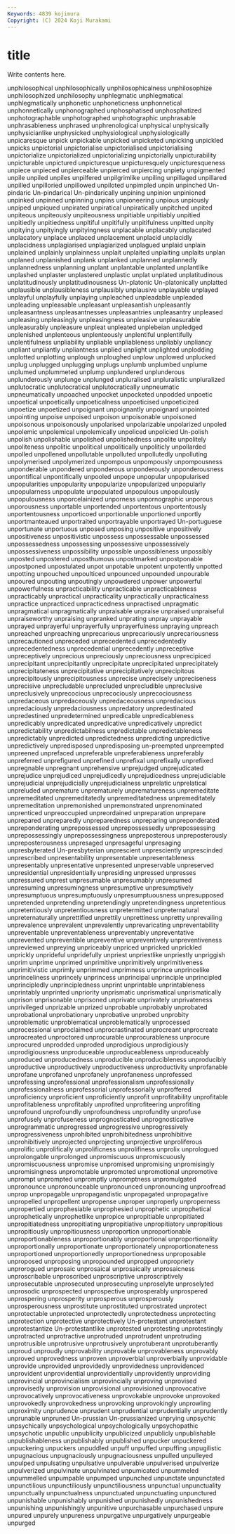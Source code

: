 ```yaml
---
Keywords: 4839 kojimura
Copyright: (C) 2024 Koji Murakami
---
```


# title

Write contents here.



unphilosophical unphilosophically unphilosophicalness unphilosophize unphilosophized unphilosophy unphlegmatic unphlegmatical unphlegmatically
unphonetic unphoneticness unphonnetical unphonnetically unphonographed unphosphatised unphosphatized unphotographable unphotographed unphotographic
unphrasable unphrasableness unphrased unphrenological unphysical unphysically unphysicianlike unphysicked unphysiological unphysiologically
unpicaresque unpick unpickable unpicked unpicketed unpicking unpickled unpicks unpictorial unpictorialise
unpictorialised unpictorialising unpictorialize unpictorialized unpictorializing unpictorially unpicturability unpicturable unpictured unpicturesque
unpicturesquely unpicturesqueness unpiece unpieced unpierceable unpierced unpiercing unpiety unpigmented unpile
unpiled unpiles unpilfered unpilgrimlike unpiling unpillaged unpillared unpilled unpilloried unpillowed
unpiloted unpimpled unpin unpinched Un-pindaric Un-pindarical Un-pindarically unpining unpinion unpinioned
unpinked unpinned unpinning unpins unpioneering unpious unpiously unpiped unpiqued unpirated
unpiratical unpiratically unpitched unpited unpiteous unpiteously unpiteousness unpitiable unpitiably unpitied
unpitiedly unpitiedness unpitiful unpitifully unpitifulness unpitted unpity unpitying unpityingly unpityingness
unplacable unplacably unplacated unplacatory unplace unplaced unplacement unplacid unplacidly unplacidness
unplagiarised unplagiarized unplagued unplaid unplain unplained unplainly unplainness unplait unplaited
unplaiting unplaits unplan unplaned unplanished unplank unplanked unplanned unplannedly unplannedness
unplanning unplant unplantable unplanted unplantlike unplashed unplaster unplastered unplastic unplat
unplated unplatitudinous unplatitudinously unplatitudinousness Un-platonic Un-platonically unplatted unplausible unplausibleness unplausibly
unplausive unplayable unplayed unplayful unplayfully unplaying unpleached unpleadable unpleaded unpleading
unpleasable unpleasant unpleasantish unpleasantly unpleasantness unpleasantnesses unpleasantries unpleasantry unpleased unpleasing
unpleasingly unpleasingness unpleasive unpleasurable unpleasurably unpleasure unpleat unpleated unplebeian unpledged
unplenished unplenteous unplenteously unplentiful unplentifully unplentifulness unpliability unpliable unpliableness unpliably
unpliancy unpliant unpliantly unpliantness unplied unplight unplighted unplodding unplotted unplotting
unplough unploughed unplow unplowed unplucked unplug unplugged unplugging unplugs unplumb
unplumbed unplume unplumed unplummeted unplump unplundered unplunderous unplunderously unplunge unplunged
unpluralised unpluralistic unpluralized unplutocratic unplutocratical unplutocratically unpneumatic unpneumatically unpoached unpocket
unpocketed unpodded unpoetic unpoetical unpoetically unpoeticalness unpoeticised unpoeticized unpoetize unpoetized
unpoignant unpoignantly unpoignard unpointed unpointing unpoise unpoised unpoison unpoisonable unpoisoned
unpoisonous unpoisonously unpolarised unpolarizable unpolarized unpoled unpolemic unpolemical unpolemically unpoliced
unpolicied Un-polish unpolish unpolishable unpolished unpolishedness unpolite unpolitely unpoliteness unpolitic
unpolitical unpolitically unpoliticly unpollarded unpolled unpollened unpollutable unpolluted unpollutedly unpolluting
unpolymerised unpolymerized unpompous unpompously unpompousness unponderable unpondered unponderous unponderously unponderousness
unpontifical unpontifically unpooled unpope unpopular unpopularised unpopularities unpopularity unpopularize unpopularized
unpopularly unpopularness unpopulate unpopulated unpopulous unpopulously unpopulousness unporcelainized unporness unpornographic
unporous unporousness unportable unportended unportentous unportentously unportentousness unporticoed unportionable unportioned
unportly unportmanteaued unportraited unportrayable unportrayed Un-portuguese unportunate unportuous unposed unposing
unpositive unpositively unpositiveness unpositivistic unpossess unpossessable unpossessed unpossessedness unpossessing unpossessive
unpossessively unpossessiveness unpossibility unpossible unpossibleness unpossibly unposted unpostered unposthumous unpostmarked
unpostponable unpostponed unpostulated unpot unpotable unpotent unpotently unpotted unpotting unpouched
unpoulticed unpounced unpounded unpourable unpoured unpouting unpoutingly unpowdered unpower unpowerful
unpowerfulness unpracticability unpracticable unpracticableness unpracticably unpractical unpracticality unpractically unpracticalness unpractice
unpracticed unpracticedness unpractised unpragmatic unpragmatical unpragmatically unpraisable unpraise unpraised unpraiseful
unpraiseworthy unpraising unpranked unprating unpray unprayable unprayed unprayerful unprayerfully unprayerfulness
unpraying unpreach unpreached unpreaching unprecarious unprecariously unprecariousness unprecautioned unpreceded unprecedented
unprecedentedly unprecedentedness unprecedential unprecedently unpreceptive unpreceptively unprecious unpreciously unpreciousness unprecipiced
unprecipitant unprecipitantly unprecipitate unprecipitated unprecipitately unprecipitateness unprecipitative unprecipitatively unprecipitous unprecipitously
unprecipitousness unprecise unprecisely unpreciseness unprecisive unprecludable unprecluded unprecludible unpreclusive unpreclusively
unprecocious unprecociously unprecociousness unpredaceous unpredaceously unpredaceousness unpredacious unpredaciously unpredaciousness unpredatory
unpredestinated unpredestined unpredetermined unpredicable unpredicableness unpredicably unpredicated unpredicative unpredicatively unpredict
unpredictability unpredictabilness unpredictable unpredictableness unpredictably unpredicted unpredictedness unpredicting unpredictive unpredictively
unpredisposed unpredisposing un-preempted unpreempted unpreened unprefaced unpreferable unpreferableness unpreferably unpreferred
unprefigured unprefined unprefixal unprefixally unprefixed unpregnable unpregnant unprehensive unprejudged unprejudicated
unprejudice unprejudiced unprejudicedly unprejudicedness unprejudiciable unprejudicial unprejudicially unprejudicialness unprelatic unprelatical
unpreluded unpremature unprematurely unprematureness unpremeditate unpremeditated unpremeditatedly unpremeditatedness unpremeditately unpremeditation
unpremonished unpremonstrated unprenominated unprenticed unpreoccupied unpreordained unpreparation unprepare unprepared unpreparedly
unpreparedness unpreparing unpreponderated unpreponderating unprepossessed unprepossessedly unprepossessing unprepossessingly unprepossessingness unpreposterous
unpreposterously unpreposterousness unpresaged unpresageful unpresaging unpresbyterated Un-presbyterian unprescient unpresciently unprescinded
unprescribed unpresentability unpresentable unpresentableness unpresentably unpresentative unpresented unpreservable unpreserved unpresidential
unpresidentially unpresiding unpressed unpresses unpressured unprest unpresumable unpresumably unpresumed unpresuming
unpresumingness unpresumptive unpresumptively unpresumptuous unpresumptuously unpresumptuousness unpresupposed unpretended unpretending unpretendingly
unpretendingness unpretentious unpretentiously unpretentiousness unpretermitted unpreternatural unpreternaturally unprettified unprettily unprettiness
unpretty unprevailing unprevalence unprevalent unprevalently unprevaricating unpreventability unpreventable unpreventableness unpreventably
unpreventative unprevented unpreventible unpreventive unpreventively unpreventiveness unpreviewed unpreying unpriceably unpriced
unpricked unprickled unprickly unprideful unpridefully unpriest unpriestlike unpriestly unpriggish unprim
unprime unprimed unprimitive unprimitively unprimitiveness unprimitivistic unprimly unprimmed unprimness unprince
unprincelike unprinceliness unprincely unprincess unprincipal unprinciple unprincipled unprincipledly unprincipledness unprint
unprintable unprintableness unprintably unprinted unpriority unprismatic unprismatical unprismatically unprison unprisonable
unprisoned unprivate unprivately unprivateness unprivileged unprizable unprized unprobable unprobably unprobated
unprobational unprobationary unprobative unprobed unprobity unproblematic unproblematical unproblematically unprocessed unprocessional
unproclaimed unprocrastinated unprocreant unprocreate unprocreated unproctored unprocurable unprocurableness unprocure unprocured
unprodded unproded unprodigious unprodigiously unprodigiousness unproduceable unproduceableness unproduceably unproduced unproducedness
unproducible unproducibleness unproducibly unproductive unproductively unproductiveness unproductivity unprofanable unprofane unprofaned
unprofanely unprofaneness unprofessed unprofessing unprofessional unprofessionalism unprofessionally unprofessionalness unprofessorial unprofessorially
unproffered unproficiency unproficient unproficiently unprofit unprofitability unprofitable unprofitableness unprofitably unprofited
unprofiteering unprofiting unprofound unprofoundly unprofoundness unprofundity unprofuse unprofusely unprofuseness unprognosticated
unprognosticative unprogrammatic unprogressed unprogressive unprogressively unprogressiveness unprohibited unprohibitedness unprohibitive unprohibitively
unprojected unprojecting unprojective unproliferous unprolific unprolifically unprolificness unprolifiness unprolix unprologued
unprolongable unprolonged unpromiscuous unpromiscuously unpromiscuousness unpromise unpromised unpromising unpromisingly unpromisingness
unpromotable unpromoted unpromotional unpromotive unprompt unprompted unpromptly unpromptness unpromulgated unpronounce
unpronounceable unpronounced unpronouncing unproofread unprop unpropagable unpropagandistic unpropagated unpropagative unpropelled
unpropellent unpropense unproper unproperly unproperness unpropertied unprophesiable unprophesied unprophetic unprophetical
unprophetically unprophetlike unpropice unpropitiable unpropitiated unpropitiatedness unpropitiating unpropitiative unpropitiatory unpropitious
unpropitiously unpropitiousness unproportion unproportionable unproportionableness unproportionably unproportional unproportionality unproportionally unproportionate
unproportionately unproportionateness unproportioned unproportionedly unproportionedness unproposable unproposed unproposing unpropounded unpropped
unpropriety unprorogued unprosaic unprosaical unprosaically unprosaicness unproscribable unproscribed unproscriptive unproscriptively
unprosecutable unprosecuted unprosecuting unproselyte unproselyted unprosodic unprospected unprospective unprosperably unprospered
unprospering unprosperity unprosperous unprosperously unprosperousness unprostitute unprostituted unprostrated unprotect unprotectable
unprotected unprotectedly unprotectedness unprotecting unprotection unprotective unprotectively Un-protestant unprotestant unprotestantize
Un-protestantlike unprotested unprotesting unprotestingly unprotracted unprotractive unprotruded unprotrudent unprotruding unprotrusible
unprotrusive unprotrusively unprotuberant unprotuberantly unproud unproudly unprovability unprovable unprovableness unprovably
unproved unprovedness unproven unproverbial unproverbially unprovidable unprovide unprovided unprovidedly unprovidedness
unprovidenced unprovident unprovidential unprovidentially unprovidently unproviding unprovincial unprovincialism unprovincially unproving
unprovised unprovisedly unprovision unprovisional unprovisioned unprovocative unprovocatively unprovocativeness unprovokable unprovoke
unprovoked unprovokedly unprovokedness unprovoking unprovokingly unprowling unproximity unprudence unprudent unprudential
unprudentially unprudently unprunable unpruned Un-prussian Un-prussianized unprying unpsychic unpsychically unpsychological
unpsychologically unpsychopathic unpsychotic unpublic unpublicity unpublicized unpublicly unpublishable unpublishableness unpublishably
unpublished unpucker unpuckered unpuckering unpuckers unpuddled unpuff unpuffed unpuffing unpugilistic
unpugnacious unpugnaciously unpugnaciousness unpulled unpulleyed unpulped unpulsating unpulsative unpulverable unpulverised
unpulverize unpulverized unpulvinate unpulvinated unpumicated unpummeled unpummelled unpumpable unpumped unpunched
unpunctate unpunctated unpunctilious unpunctiliously unpunctiliousness unpunctual unpunctuality unpunctually unpunctualness unpunctuated
unpunctuating unpunctured unpunishable unpunishably unpunished unpunishedly unpunishedness unpunishing unpunishingly unpunitive
unpurchasable unpurchased unpure unpured unpurely unpureness unpurgative unpurgatively unpurgeable unpurged
